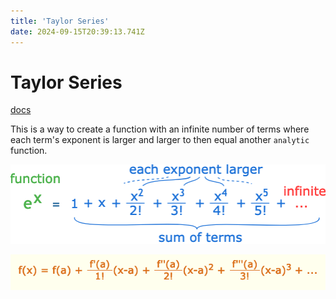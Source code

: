 ```yaml
---
title: 'Taylor Series'
date: 2024-09-15T20:39:13.741Z
---
```


# Taylor Series
[docs](https://www.mathsisfun.com/algebra/taylor-series.html)

This is a way to create a function with an infinite number of terms where each term's exponent is larger and larger to then equal another `analytic` function.

![Taylor Series example](taylorseries.png)

![Taylor Series Rule](taylorseriesrule.png)
